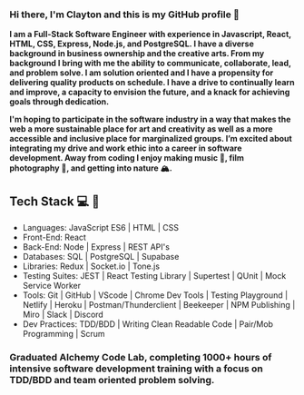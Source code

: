 ### Hi there, I'm Clayton and this is my GitHub profile 👋

**I am a Full-Stack Software Engineer with experience in Javascript, React, HTML, CSS, Express, Node.js, and PostgreSQL. I have a diverse background in business ownership and the creative arts. From my background I bring with me the ability to communicate, collaborate, lead, and problem solve. I am solution oriented and I have a propensity for delivering quality products on schedule. I have a drive to continually learn and improve, a capacity to envision the future, and a knack for achieving goals through dedication.**

**I'm hoping to participate in the software industry in a way that makes the web a more sustainable place for art and creativity as well as a more accessible and inclusive place for marginalized groups. I’m excited about integrating my drive and work ethic into a career in software development. Away from coding I enjoy making music 🎸, film photography 📸, and getting into nature 🏔.**

## Tech Stack  💻  🥞
- Languages: JavaScript ES6 | HTML | CSS
- Front-End: React
- Back-End: Node | Express | REST API's
- Databases: SQL | PostgreSQL | Supabase
- Libraries: Redux | Socket.io | Tone.js
- Testing Suites: JEST | React Testing Library | Supertest | QUnit | Mock Service Worker
- Tools: Git | GitHub | VScode | Chrome Dev Tools | Testing Playground | Netlify | Heroku | Postman/Thunderclient  | Beekeeper | NPM Publishing | Miro | Slack | Discord
- Dev Practices: TDD/BDD | Writing Clean Readable Code | Pair/Mob Programming | Scrum

### Graduated Alchemy Code Lab, completing 1000+ hours of intensive software development training with a focus on TDD/BDD and team oriented problem solving.


<!--
**clayton-knapp/clayton-knapp** is a ✨ _special_ ✨ repository because its `README.md` (this file) appears on your GitHub profile.

Here are some ideas to get you started:

- 🔭 I’m currently working on ...
- 🌱 I’m currently learning ...
- 👯 I’m looking to collaborate on ...
- 🤔 I’m looking for help with ...
- 💬 Ask me about ...
- 📫 How to reach me: ...
- 😄 Pronouns: ...
- ⚡ Fun fact: ...
-->
